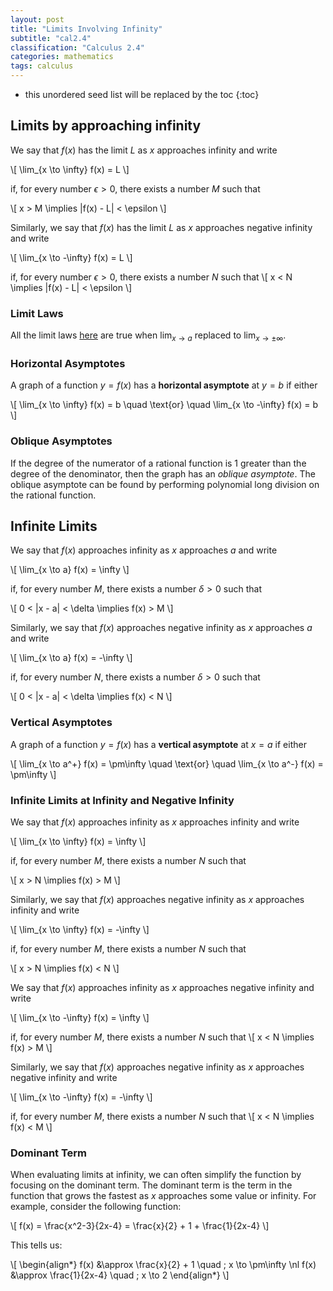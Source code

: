 ```yaml
---
layout: post
title: "Limits Involving Infinity"
subtitle: "cal2.4"
classification: "Calculus 2.4"
categories: mathematics
tags: calculus
---
```


<!--more-->
* this unordered seed list will be replaced by the toc
{:toc}

## Limits by approaching infinity

We say that $f(x)$ has the limit $L$ as $x$ approaches infinity and write

\\[
\lim_{x \to \infty} f(x) = L
\\]

if, for every number $\epsilon > 0$, there exists a number $M$ such that

\\[
x > M \implies |f(x) - L| < \epsilon
\\]

Similarly, we say that $f(x)$ has the limit $L$ as $x$ approaches negative infinity and write

\\[
\lim_{x \to -\infty} f(x) = L
\\]

if, for every number $\epsilon > 0$, there exists a number $N$ such that
\\[
x < N \implies |f(x) - L| < \epsilon
\\]

### Limit Laws

All the limit laws [here](/mathematics/a-limit-of-a-function.html#limit-laws)
are true when $\lim_{x\to a}$ replaced to $\lim_{x\to\pm\infty}$.

### Horizontal Asymptotes

A graph of a function $y=f(x)$ has a **horizontal asymptote** at $y = b$ if either

\\[
\lim_{x \to \infty} f(x) = b \quad \text{or} \quad \lim_{x \to -\infty} f(x) = b
\\]

### Oblique Asymptotes

If the degree of the numerator of a rational function is 1 greater than the degree of the denominator, then the graph has an _oblique asymptote_.
The oblique asymptote can be found by performing polynomial long division on the rational function.

## Infinite Limits

We say that $f(x)$ approaches infinity as $x$ approaches $a$ and write

\\[
\lim_{x \to a} f(x) = \infty
\\]

if, for every number $M$, there exists a number $\delta > 0$ such that

\\[
0 < |x - a| < \delta \implies f(x) > M
\\]

Similarly, we say that $f(x)$ approaches negative infinity as $x$ approaches $a$ and write

\\[
\lim_{x \to a} f(x) = -\infty
\\]

if, for every number $N$, there exists a number $\delta > 0$ such that

\\[
0 < |x - a| < \delta \implies f(x) < N
\\]

### Vertical Asymptotes

A graph of a function $y=f(x)$ has a **vertical asymptote** at $x = a$ if either

\\[
\lim_{x \to a^+} f(x) = \pm\infty \quad \text{or} \quad \lim_{x \to a^-} f(x) = \pm\infty
\\]

### Infinite Limits at Infinity and Negative Infinity

We say that $f(x)$ approaches infinity as $x$ approaches infinity and write

\\[
\lim_{x \to \infty} f(x) = \infty
\\]

if, for every number $M$, there exists a number $N$ such that

\\[
x > N \implies f(x) > M
\\]

Similarly, we say that $f(x)$ approaches negative infinity as $x$ approaches infinity and write

\\[
\lim_{x \to \infty} f(x) = -\infty
\\]

if, for every number $M$, there exists a number $N$ such that

\\[
x > N \implies f(x) < N
\\]

We say that $f(x)$ approaches infinity as $x$ approaches negative infinity and write

\\[
\lim_{x \to -\infty} f(x) = \infty
\\]

if, for every number $M$, there exists a number $N$ such that
\\[
x < N \implies f(x) > M
\\]

Similarly, we say that $f(x)$ approaches negative infinity as $x$ approaches negative infinity and write

\\[
\lim_{x \to -\infty} f(x) = -\infty
\\]

if, for every number $M$, there exists a number $N$ such that
\\[
x < N \implies f(x) < M
\\]

### Dominant Term

When evaluating limits at infinity, we can often simplify the function by focusing on the dominant term.
The dominant term is the term in the function that grows the fastest as $x$ approaches some value or infinity.
For example, consider the following function:

\\[
f(x) = \frac{x^2-3}{2x-4} = \frac{x}{2} + 1 + \frac{1}{2x-4}
\\]

This tells us:

\\[
\begin{align\*}
f(x) &\approx \frac{x}{2} + 1 \quad ; x \to \pm\infty \nl
f(x) &\approx \frac{1}{2x-4} \quad ; x \to 2
\end{align\*}
\\]